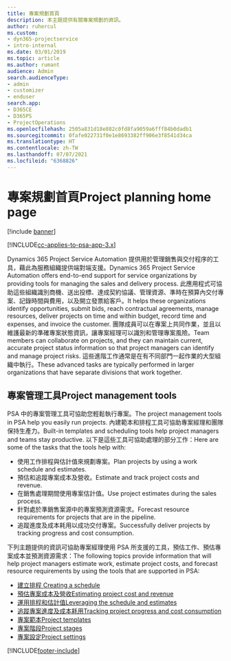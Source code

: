 ```yaml
---
title: 專案規劃首頁
description: 本主題提供有關專案規劃的資訊。
author: ruhercul
ms.custom:
- dyn365-projectservice
- intro-internal
ms.date: 03/01/2019
ms.topic: article
ms.author: rumant
audience: Admin
search.audienceType:
- admin
- customizer
- enduser
search.app:
- D365CE
- D365PS
- ProjectOperations
ms.openlocfilehash: 2505a831d18e882c0fd8fa9059a6fff84b0dadb1
ms.sourcegitcommit: 0fafe022731f0e1e8693382ff906e3f8541d34ca
ms.translationtype: HT
ms.contentlocale: zh-TW
ms.lasthandoff: 07/07/2021
ms.locfileid: "6368826"
---
```

# <a name="project-planning-home-page"></a><span data-ttu-id="86dec-103">專案規劃首頁</span><span class="sxs-lookup"><span data-stu-id="86dec-103">Project planning home page</span></span>

[!include [banner](../includes/psa-now-project-operations.md)]

[!INCLUDE[cc-applies-to-psa-app-3.x](../includes/cc-applies-to-psa-app-3x.md)]

<span data-ttu-id="86dec-104">Dynamics 365 Project Service Automation 提供用於管理銷售與交付程序的工具，藉此為服務組織提供端對端支援。</span><span class="sxs-lookup"><span data-stu-id="86dec-104">Dynamics 365 Project Service Automation offers end-to-end support for service organizations by providing tools for managing the sales and delivery process.</span></span> <span data-ttu-id="86dec-105">此應用程式可協助這些組織識別商機、送出投標、達成契約協議、管理資源、準時在預算內交付專案、記錄時間與費用，以及開立發票給客戶。</span><span class="sxs-lookup"><span data-stu-id="86dec-105">It helps these organizations identify opportunities, submit bids, reach contractual agreements, manage resources, deliver projects on time and within budget, record time and expenses, and invoice the customer.</span></span> <span data-ttu-id="86dec-106">團隊成員可以在專案上共同作業，並且以維護最新的準確專案狀態資訊，讓專案經理可以識別和管理專案風險。</span><span class="sxs-lookup"><span data-stu-id="86dec-106">Team members can collaborate on projects, and they can maintain current, accurate project status information so that project managers can identify and manage project risks.</span></span> <span data-ttu-id="86dec-107">這些進階工作通常是在有不同部門一起作業的大型組織中執行。</span><span class="sxs-lookup"><span data-stu-id="86dec-107">These advanced tasks are typically performed in larger organizations that have separate divisions that work together.</span></span>

## <a name="project-management-tools"></a><span data-ttu-id="86dec-108">專案管理工具</span><span class="sxs-lookup"><span data-stu-id="86dec-108">Project management tools</span></span>

<span data-ttu-id="86dec-109">PSA 中的專案管理工具可協助您輕鬆執行專案。</span><span class="sxs-lookup"><span data-stu-id="86dec-109">The project management tools in PSA help you easily run projects.</span></span> <span data-ttu-id="86dec-110">內建範本和排程工具可協助專案經理和團隊保持生產力。</span><span class="sxs-lookup"><span data-stu-id="86dec-110">Built-in templates and scheduling tools help project managers and teams stay productive.</span></span> <span data-ttu-id="86dec-111">以下是這些工具可協助處理的部分工作：</span><span class="sxs-lookup"><span data-stu-id="86dec-111">Here are some of the tasks that the tools help with:</span></span>

- <span data-ttu-id="86dec-112">使用工作排程與估計值來規劃專案。</span><span class="sxs-lookup"><span data-stu-id="86dec-112">Plan projects by using a work schedule and estimates.</span></span>
- <span data-ttu-id="86dec-113">預估和追蹤專案成本及營收。</span><span class="sxs-lookup"><span data-stu-id="86dec-113">Estimate and track project costs and revenue.</span></span>
- <span data-ttu-id="86dec-114">在銷售處理期間使用專案估計值。</span><span class="sxs-lookup"><span data-stu-id="86dec-114">Use project estimates during the sales process.</span></span>
- <span data-ttu-id="86dec-115">針對處於準銷售案源中的專案預測資源需求。</span><span class="sxs-lookup"><span data-stu-id="86dec-115">Forecast resource requirements for projects that are in the pipeline.</span></span>
- <span data-ttu-id="86dec-116">追蹤進度及成本耗用以成功交付專案。</span><span class="sxs-lookup"><span data-stu-id="86dec-116">Successfully deliver projects by tracking progress and cost consumption.</span></span>

<span data-ttu-id="86dec-117">下列主題提供的資訊可協助專案經理使用 PSA 所支援的工具，預估工作、預估專案成本並預測資源需求：</span><span class="sxs-lookup"><span data-stu-id="86dec-117">The following topics provide information that will help project managers estimate work, estimate project costs, and forecast resource requirements by using the tools that are supported in PSA:</span></span>

- [<span data-ttu-id="86dec-118">建立排程 </span><span class="sxs-lookup"><span data-stu-id="86dec-118">Creating a schedule</span></span>](project-creating.md)
- [<span data-ttu-id="86dec-119">預估專案成本及營收</span><span class="sxs-lookup"><span data-stu-id="86dec-119">Estimating project cost and revenue</span></span>](project-estimating.md)
- [<span data-ttu-id="86dec-120">運用排程和估計值</span><span class="sxs-lookup"><span data-stu-id="86dec-120">Leveraging the schedule and estimates</span></span>](project-leveraging.md)
- [<span data-ttu-id="86dec-121">追蹤專案進度及成本耗用</span><span class="sxs-lookup"><span data-stu-id="86dec-121">Tracking project progress and cost consumption</span></span>](project-tracking.md)
- [<span data-ttu-id="86dec-122">專案範本</span><span class="sxs-lookup"><span data-stu-id="86dec-122">Project templates</span></span>](project-templates.md)
- [<span data-ttu-id="86dec-123">專案階段</span><span class="sxs-lookup"><span data-stu-id="86dec-123">Project stages</span></span>](project-stages.md)
- [<span data-ttu-id="86dec-124">專案設定</span><span class="sxs-lookup"><span data-stu-id="86dec-124">Project settings</span></span>](project-settings.md)


[!INCLUDE[footer-include](../includes/footer-banner.md)]